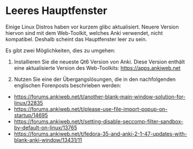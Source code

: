 # Leeres Hauptfenster

Einige Linux Distros haben vor kurzem glibc aktualisiert. Neuere Version hiervon
sind mit dem Web-Toolkit, welches Anki verwendet, nicht kompatibel. Deshalb
scheint das Hauptfenster leer zu sein.

Es gibt zwei Möglichkeiten, dies zu umgehen:

1. Installieren Sie die neueste Qt6 Version von Anki. Diese Version enthält eine
   aktualisierte Version des Web-Toolkits: <https://apps.ankiweb.net>

2. Nutzen Sie eine der Übergangslösungen, die in den nachfolgenden englischen
   Forenposts beschrieben werden:
   
- <https://forums.ankiweb.net/t/another-blank-main-window-solution-for-linux/32835>
- <https://forums.ankiweb.net/t/please-use-file-import-popup-on-startup/14695>
- <https://forums.ankiweb.net/t/setting-disable-seccomp-filter-sandbox-by-default-on-linux/13765>
- <https://forums.ankiweb.net/t/fedora-35-and-anki-2-1-47-updates-with-blank-anki-window/13431/11>
